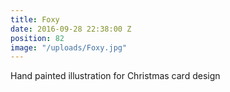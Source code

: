 ```yaml
---
title: Foxy
date: 2016-09-28 22:38:00 Z
position: 82
image: "/uploads/Foxy.jpg"
---
```


Hand painted illustration for Christmas card design